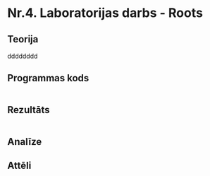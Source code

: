 # Nr.4. Laboratorijas darbs - Roots

## Teorija

dddddddd

## Programmas kods
```

```
## Rezultāts 
```

```
## Analīze

## Attēli

